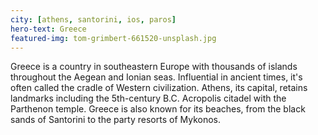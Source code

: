 ```yaml
---
city: [athens, santorini, ios, paros]
hero-text: Greece
featured-img: tom-grimbert-661520-unsplash.jpg
---
```

Greece is a country in southeastern Europe with thousands of islands throughout the Aegean and Ionian seas. Influential in ancient times, it's often called the cradle of Western civilization. Athens, its capital, retains landmarks including the 5th-century B.C. Acropolis citadel with the Parthenon temple. Greece is also known for its beaches, from the black sands of Santorini to the party resorts of Mykonos.
